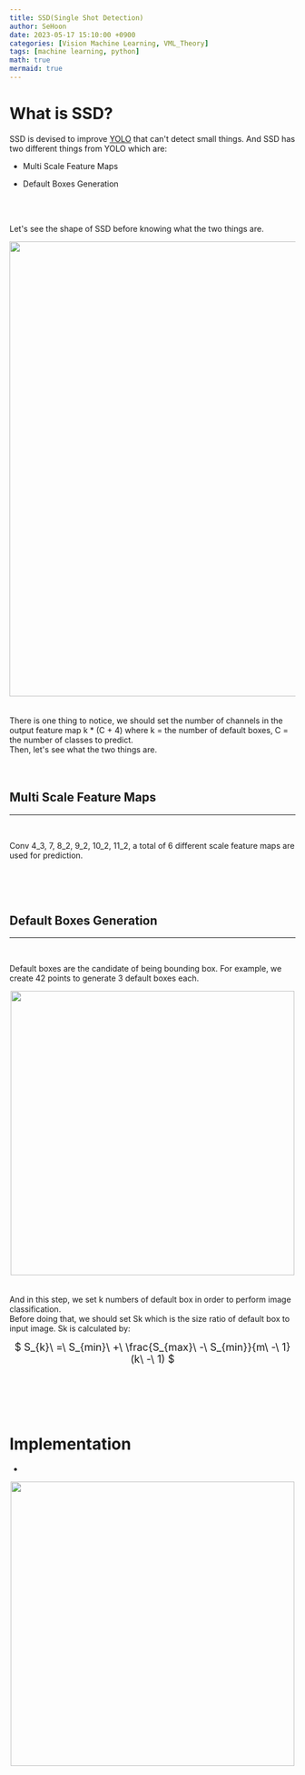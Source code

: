 ```yaml
---
title: SSD(Single Shot Detection)
author: SeHoon
date: 2023-05-17 15:10:00 +0900
categories: [Vision Machine Learning, VML_Theory]
tags: [machine learning, python]
math: true
mermaid: true
---
```


# What is SSD?

SSD is devised to improve [YOLO](https://csh970605.github.io/posts/YOLO/) that can't detect small things. And SSD has two different things from YOLO which are:<br>

+ Multi Scale Feature Maps

+ Default Boxes Generation

<br><br>

Let's see the shape of SSD before knowing what the two things are.
<center>
<img src="https://github.com/csh970605/csh970605.github.io/assets/28240052/0932ca1f-26e0-4c3a-845a-57d29106965c" width=800>
</center>
<br><br>
There is one thing to notice, we should set the number of channels in the output feature map k * (C + 4) where k = the number of default boxes, C = the number of classes to predict.<br>
Then, let's see what the two things are.
<br><br><br>

## Multi Scale Feature Maps
---
<br>

Conv 4_3, 7, 8_2, 9_2, 10_2, 11_2, a total of 6 different scale feature maps are used for prediction.

<br><br><br>

## Default Boxes Generation
---
<br>

Default boxes are the candidate of being bounding box. For example, we create 42 points to generate 3 default boxes each.
<center>
<img src="" width=500>
</center>
<br><br>
And in this step, we set k numbers of default box in order to perform image classification.<br>
Before doing that, we should set Sk which is the size ratio of default box to input image. Sk is calculated by:

<center>
<font size=4>

$ S_{k}\ =\ S_{min}\ +\ \frac{S_{max}\ -\ S_{min}}{m\ -\ 1}(k\ -\ 1) $
</font>
</center>
<br><br><br><br>

# Implementation

+ 

<center>
<img src="" width=500>
</center>
<br><br>